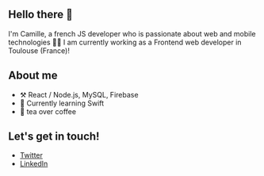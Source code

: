 ## Hello there 👋

I'm Camille, a french JS developer who is passionate about web and mobile technologies 👩‍💻 I am currently working as a Frontend web developer in Toulouse (France)!

## About me
- ⚒️ React / Node.js, MySQL, Firebase
- 🌱 Currently learning Swift
- 🍵 tea over coffee

## Let's get in touch!
- [Twitter](https://twitter.com/cmllecn)
- [LinkedIn](https://www.linkedin.com/in/camillecoin/)
